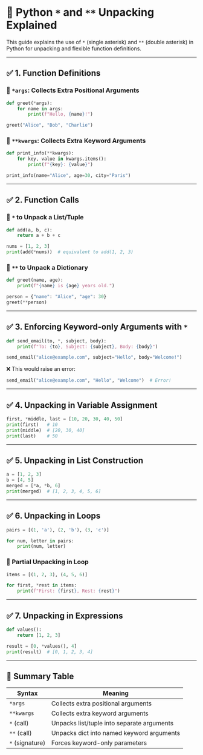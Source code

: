 
# 🧯 Python `*` and `**` Unpacking Explained

This guide explains the use of `*` (single asterisk) and `**` (double asterisk) in Python for unpacking and flexible function definitions.

---

## ✅ 1. Function Definitions

### 🔹 `*args`: Collects Extra Positional Arguments

```python
def greet(*args):
    for name in args:
        print(f"Hello, {name}!")

greet("Alice", "Bob", "Charlie")
```

### 🔹 `**kwargs`: Collects Extra Keyword Arguments

```python
def print_info(**kwargs):
    for key, value in kwargs.items():
        print(f"{key}: {value}")

print_info(name="Alice", age=30, city="Paris")
```

---

## ✅ 2. Function Calls

### 🔹 `*` to Unpack a List/Tuple

```python
def add(a, b, c):
    return a + b + c

nums = [1, 2, 3]
print(add(*nums))  # equivalent to add(1, 2, 3)
```

### 🔹 `**` to Unpack a Dictionary

```python
def greet(name, age):
    print(f"{name} is {age} years old.")

person = {"name": "Alice", "age": 30}
greet(**person)
```

---

## ✅ 3. Enforcing Keyword-only Arguments with `*`

```python
def send_email(to, *, subject, body):
    print(f"To: {to}, Subject: {subject}, Body: {body}")

send_email("alice@example.com", subject="Hello", body="Welcome!")
```

❌ This would raise an error:

```python
send_email("alice@example.com", "Hello", "Welcome")  # Error!
```

---

## ✅ 4. Unpacking in Variable Assignment

```python
first, *middle, last = [10, 20, 30, 40, 50]
print(first)   # 10
print(middle)  # [20, 30, 40]
print(last)    # 50
```

---

## ✅ 5. Unpacking in List Construction

```python
a = [1, 2, 3]
b = [4, 5]
merged = [*a, *b, 6]
print(merged)  # [1, 2, 3, 4, 5, 6]
```

---

## ✅ 6. Unpacking in Loops

```python
pairs = [(1, 'a'), (2, 'b'), (3, 'c')]

for num, letter in pairs:
    print(num, letter)
```

### 🔹 Partial Unpacking in Loop

```python
items = [(1, 2, 3), (4, 5, 6)]

for first, *rest in items:
    print(f"First: {first}, Rest: {rest}")
```

---

## ✅ 7. Unpacking in Expressions

```python
def values():
    return [1, 2, 3]

result = [0, *values(), 4]
print(result)  # [0, 1, 2, 3, 4]
```

---

## 📌 Summary Table

| Syntax          | Meaning                                    |
| --------------- | ------------------------------------------ |
| `*args`         | Collects extra positional arguments        |
| `**kwargs`      | Collects extra keyword arguments           |
| `*` (call)      | Unpacks list/tuple into separate arguments |
| `**` (call)     | Unpacks dict into named keyword arguments  |
| `*` (signature) | Forces keyword-only parameters             |

